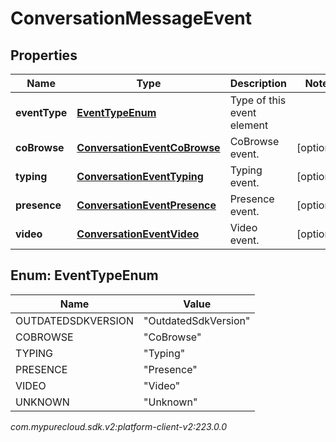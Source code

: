 # ConversationMessageEvent


## Properties

| Name | Type | Description | Notes |
| ------------ | ------------- | ------------- | ------------- |
| **eventType** | [**EventTypeEnum**](#Enum--EventTypeEnum) | Type of this event element |  |
| **coBrowse** | [**ConversationEventCoBrowse**](ConversationEventCoBrowse) | CoBrowse event. |  [optional] |
| **typing** | [**ConversationEventTyping**](ConversationEventTyping) | Typing event. |  [optional] |
| **presence** | [**ConversationEventPresence**](ConversationEventPresence) | Presence event. |  [optional] |
| **video** | [**ConversationEventVideo**](ConversationEventVideo) | Video event. |  [optional] |


## Enum: EventTypeEnum

| Name | Value |
| ---- | ----- |
| OUTDATEDSDKVERSION | &quot;OutdatedSdkVersion&quot; | 
| COBROWSE | &quot;CoBrowse&quot; | 
| TYPING | &quot;Typing&quot; | 
| PRESENCE | &quot;Presence&quot; | 
| VIDEO | &quot;Video&quot; | 
| UNKNOWN | &quot;Unknown&quot; | 




_com.mypurecloud.sdk.v2:platform-client-v2:223.0.0_
